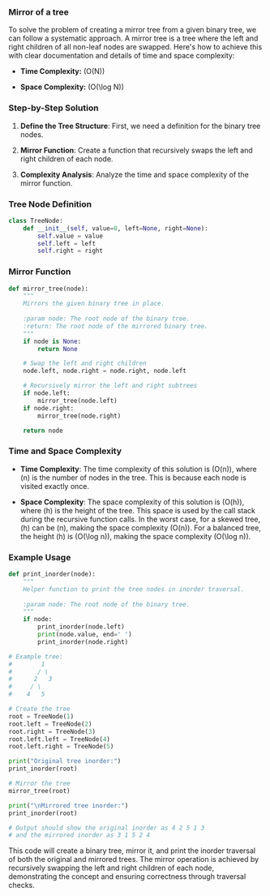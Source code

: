 ### Mirror of a tree

To solve the problem of creating a mirror tree from a given binary tree, we can follow a systematic approach. A mirror tree is a tree where the left and right children of all non-leaf nodes are swapped. Here's how to achieve this with clear documentation and details of time and space complexity:

- **Time Complexity:** \(O(N)\)

- **Space Complexity:** \(O(\log N)\)

### Step-by-Step Solution

1. **Define the Tree Structure**:
   First, we need a definition for the binary tree nodes.

2. **Mirror Function**:
   Create a function that recursively swaps the left and right children of each node.

3. **Complexity Analysis**:
   Analyze the time and space complexity of the mirror function.

### Tree Node Definition

```python
class TreeNode:
    def __init__(self, value=0, left=None, right=None):
        self.value = value
        self.left = left
        self.right = right
```

### Mirror Function

```python
def mirror_tree(node):
    """
    Mirrors the given binary tree in place.
    
    :param node: The root node of the binary tree.
    :return: The root node of the mirrored binary tree.
    """
    if node is None:
        return None

    # Swap the left and right children
    node.left, node.right = node.right, node.left

    # Recursively mirror the left and right subtrees
    if node.left:
        mirror_tree(node.left)
    if node.right:
        mirror_tree(node.right)

    return node
```

### Time and Space Complexity

- **Time Complexity**: The time complexity of this solution is \(O(n)\), where \(n\) is the number of nodes in the tree. This is because each node is visited exactly once.
  
- **Space Complexity**: The space complexity of this solution is \(O(h)\), where \(h\) is the height of the tree. This space is used by the call stack during the recursive function calls. In the worst case, for a skewed tree, \(h\) can be \(n\), making the space complexity \(O(n)\). For a balanced tree, the height \(h\) is \(O(\log n)\), making the space complexity \(O(\log n)\).

### Example Usage

```python
def print_inorder(node):
    """
    Helper function to print the tree nodes in inorder traversal.
    
    :param node: The root node of the binary tree.
    """
    if node:
        print_inorder(node.left)
        print(node.value, end=' ')
        print_inorder(node.right)

# Example tree:
#        1
#       / \
#      2   3
#     / \
#    4   5

# Create the tree
root = TreeNode(1)
root.left = TreeNode(2)
root.right = TreeNode(3)
root.left.left = TreeNode(4)
root.left.right = TreeNode(5)

print("Original tree inorder:")
print_inorder(root)

# Mirror the tree
mirror_tree(root)

print("\nMirrored tree inorder:")
print_inorder(root)

# Output should show the original inorder as 4 2 5 1 3
# and the mirrored inorder as 3 1 5 2 4
```

This code will create a binary tree, mirror it, and print the inorder traversal of both the original and mirrored trees. The mirror operation is achieved by recursively swapping the left and right children of each node, demonstrating the concept and ensuring correctness through traversal checks.